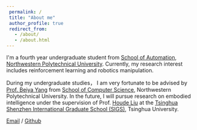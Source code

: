 ```yaml
---
 permalink: /
 title: "About me"
 author_profile: true
 redirect_from: 
   - /about/
   - /about.html
---
```

 
I'm a fourth year undergraduate student from [School of Automation](https://zdhxy.nwpu.edu.cn/), [Northwestern Polytechnical University](https://www.nwpu.edu.cn/). Currently, my research interest includes reinforcement learning and robotics manipulation.

During my undergraduate studies， I am very fortunate to be advised by [Prof. Beiya Yang](https://teacher.nwpu.edu.cn/2023010084) from [School of Computer Science](https://jsj.nwpu.edu.cn/),  Northwestern Polytechnical University. In the future, I will pursue research on embodied intelligence under the supervision of Prof. [Houde Liu](https://www.sigs.tsinghua.edu.cn/lhd/main.htm) at the [Tsinghua Shenzhen International Graduate School (SIGS)](https://www.sigs.tsinghua.edu.cn/main.htm), Tsinghua University.

[Email](mailto:wzh0304@mail.nwpu.edu.cn) / [Github](https://github.com/Zihan-W)
